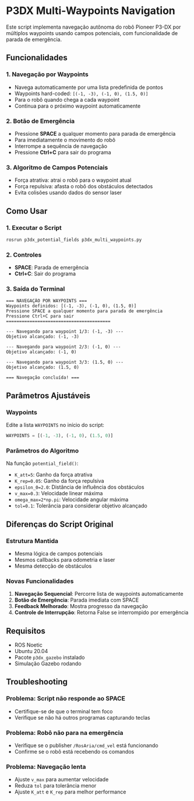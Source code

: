 # P3DX Multi-Waypoints Navigation

Este script implementa navegação autônoma do robô Pioneer P3-DX por múltiplos waypoints usando campos potenciais, com funcionalidade de parada de emergência.

## Funcionalidades

### 1. Navegação por Waypoints
- Navega automaticamente por uma lista predefinida de pontos
- Waypoints hard-coded: `[(-1, -3), (-1, 0), (1.5, 0)]`
- Para o robô quando chega a cada waypoint
- Continua para o próximo waypoint automaticamente

### 2. Botão de Emergência
- Pressione **SPACE** a qualquer momento para parada de emergência
- Para imediatamente o movimento do robô
- Interrompe a sequência de navegação
- Pressione **Ctrl+C** para sair do programa

### 3. Algoritmo de Campos Potenciais
- Força atrativa: atrai o robô para o waypoint atual
- Força repulsiva: afasta o robô dos obstáculos detectados
- Evita colisões usando dados do sensor laser

## Como Usar

### 1. Executar o Script
```bash
rosrun p3dx_potential_fields p3dx_multi_waypoints.py
```

### 2. Controles
- **SPACE**: Parada de emergência
- **Ctrl+C**: Sair do programa

### 3. Saída do Terminal
```
=== NAVEGAÇÃO POR WAYPOINTS ===
Waypoints definidos: [(-1, -3), (-1, 0), (1.5, 0)]
Pressione SPACE a qualquer momento para parada de emergência
Pressione Ctrl+C para sair
========================================

--- Navegando para waypoint 1/3: (-1, -3) ---
Objetivo alcançado: (-1, -3)

--- Navegando para waypoint 2/3: (-1, 0) ---
Objetivo alcançado: (-1, 0)

--- Navegando para waypoint 3/3: (1.5, 0) ---
Objetivo alcançado: (1.5, 0)

=== Navegação concluída! ===
```

## Parâmetros Ajustáveis

### Waypoints
Edite a lista `WAYPOINTS` no início do script:
```python
WAYPOINTS = [(-1, -3), (-1, 0), (1.5, 0)]
```

### Parâmetros do Algoritmo
Na função `potential_field()`:
- `K_att=5`: Ganho da força atrativa
- `K_rep=0.05`: Ganho da força repulsiva
- `epsilon_0=2.0`: Distância de influência dos obstáculos
- `v_max=0.3`: Velocidade linear máxima
- `omega_max=2*np.pi`: Velocidade angular máxima
- `tol=0.1`: Tolerância para considerar objetivo alcançado

## Diferenças do Script Original

### Estrutura Mantida
- Mesma lógica de campos potenciais
- Mesmos callbacks para odometria e laser
- Mesma detecção de obstáculos

### Novas Funcionalidades
1. **Navegação Sequencial**: Percorre lista de waypoints automaticamente
2. **Botão de Emergência**: Parada imediata com SPACE
3. **Feedback Melhorado**: Mostra progresso da navegação
4. **Controle de Interrupção**: Retorna False se interrompido por emergência

## Requisitos

- ROS Noetic
- Ubuntu 20.04
- Pacote `p3dx_gazebo` instalado
- Simulação Gazebo rodando

## Troubleshooting

### Problema: Script não responde ao SPACE
- Certifique-se de que o terminal tem foco
- Verifique se não há outros programas capturando teclas

### Problema: Robô não para na emergência
- Verifique se o publisher `/RosAria/cmd_vel` está funcionando
- Confirme se o robô está recebendo os comandos

### Problema: Navegação lenta
- Ajuste `v_max` para aumentar velocidade
- Reduza `tol` para tolerância menor
- Ajuste `K_att` e `K_rep` para melhor performance 